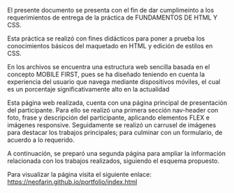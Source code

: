 El presente documento se presenta con el fin de dar cumplimeinto a los requerimientos de entrega de la práctica de FUNDAMENTOS DE HTML Y CSS.

Esta práctica se realizó con fines didácticos para poner a prueba los conocimientos básicos del maquetado en HTML y edición de estilos en CSS.

En los archivos se encuentra una estructura web sencilla basada en el concepto MOBILE FIRST, pues se ha diseñado teniendo en cuenta la experiencia del usuario que navega mediante dispositivos móviles, el cual es un porcentaje significativamente alto en la actualidad

Esta página web realizada, cuenta con una página principal de presentación del participante. Para ello se realizó una primera sección nav-header con foto, frase y descripción del participante, aplicando elementos FLEX e imágenes responsive.
Seguidamente se realizó un carrusel de imágenes para destacar los trabajos principales; para culminar con un formulario, de acuerdo a lo requerido.

A continuación, se preparó una segunda página para ampliar la información relacionada con los trabajos realizados, siguiendo el esquema propuesto.

Para visualizar la página visita el siguiente enlace: https://neofarin.github.io/portfolio/index.html
